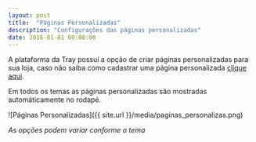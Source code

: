 ```yaml
---
layout: post
title:  "Páginas Personalizadas"
description: "Configurações das páginas personalizadas"
date: 2016-01-01 00:00:00
---
```


A plataforma da Tray possuí a opção de criar páginas personalizadas para sua loja, caso não saiba como cadastrar uma página personalizada [clique aqui](http://atendimento.tray.com.br/hc/pt-br/articles/212028857-P%C3%A1ginas-Personalizadas).

Em todos os temas as páginas personalizadas são mostradas automáticamente no rodapé.

![Páginas Personalizadas]({{ site.url }}/media/paginas_personalizas.png)

_As opções podem variar conforme o tema_